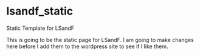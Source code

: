 # lsandf_static
Static Template for LSandF

This is going to be the static page for LSandF. I am going to make changes here before I add them to the wordpress site to see if I like them.
